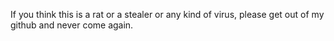 If you think this is a rat or a stealer or any kind of virus, please get out of my github and never come again.
